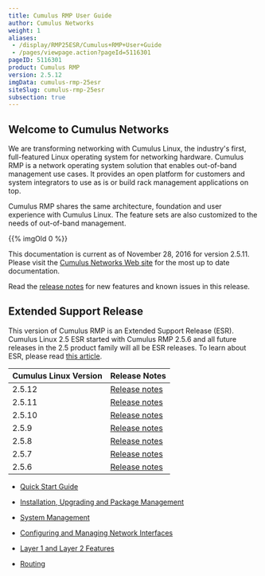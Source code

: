 ```yaml
---
title: Cumulus RMP User Guide
author: Cumulus Networks
weight: 1
aliases:
 - /display/RMP25ESR/Cumulus+RMP+User+Guide
 - /pages/viewpage.action?pageId=5116301
pageID: 5116301
product: Cumulus RMP
version: 2.5.12
imgData: cumulus-rmp-25esr
siteSlug: cumulus-rmp-25esr
subsection: true
---
```

## Welcome to Cumulus Networks</span>

We are transforming networking with Cumulus Linux, the industry's first,
full-featured Linux operating system for networking hardware. Cumulus
RMP is a network operating system solution that enables out-of-band
management use cases. It provides an open platform for customers and
system integrators to use as is or build rack management applications on
top.

Cumulus RMP shares the same architecture, foundation and user experience
with Cumulus Linux. The feature sets are also customized to the needs of
out-of-band management.

{{% imgOld 0 %}}

This documentation is current as of November 28, 2016 for version
2.5.11. Please visit the <span style="color: #007937;"> [Cumulus
Networks Web site](http://docs.cumulusnetworks.com) </span> for the most
up to date documentation.

Read the <span style="color: #007937;"> [release
notes](https://support.cumulusnetworks.com/hc/en-us/articles/223501428)
</span> for new features and known issues in this release.

## Extended Support Release</span>

This version of Cumulus RMP is an Extended Support Release (ESR).
Cumulus Linux 2.5 ESR started with Cumulus RMP 2.5.6 and all future
releases in the 2.5 product family will all be ESR releases. To learn
about ESR, please read [this
article](https://support.cumulusnetworks.com/hc/en-us/articles/217132357).

| Cumulus Linux Version | Release Notes                                                                       |
| --------------------- | ----------------------------------------------------------------------------------- |
| 2.5.12                | [Release notes](https://support.cumulusnetworks.com/hc/en-us/articles/115002080008) |
| 2.5.11                | [Release notes](https://support.cumulusnetworks.com/hc/en-us/articles/235463847)    |
| 2.5.10                | [Release notes](https://support.cumulusnetworks.com/hc/en-us/articles/223501428)    |
| 2.5.9                 | [Release notes](https://support.cumulusnetworks.com/hc/en-us/articles/222275567)    |
| 2.5.8                 | [Release notes](https://support.cumulusnetworks.com/hc/en-us/articles/220642147)    |
| 2.5.7                 | [Release notes](https://support.cumulusnetworks.com/hc/en-us/articles/218015557)    |
| 2.5.6                 | [Release notes](https://support.cumulusnetworks.com/hc/en-us/articles/216229858)    |

  - [Quick Start Guide](/version/cumulus-rmp-25esr/Quick-Start-Guide)

  - [Installation, Upgrading and Package
    Management](/version/cumulus-rmp-25esr/System-Management/Installation-Upgrading-and-Package-Management/)

  - [System Management](/version/cumulus-rmp-25esr/System-Management/)

  - [Configuring and Managing Network
    Interfaces](/version/cumulus-rmp-25esr/Configuring-and-Managing-Network-Interfaces/)

  - [Layer 1 and Layer 2
    Features](/version/cumulus-rmp-25esr/Layer-1-and-Layer-2-Features/)

  - [Routing](/version/cumulus-rmp-25esr/Routing)

<article id="html-search-results" class="ht-content" style="display: none;">

</article>

<footer id="ht-footer">

</footer>
